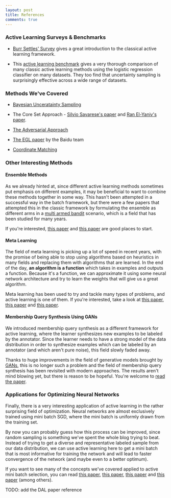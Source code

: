 ```yaml
---
layout: post
title: References
comments: true
---
```


### Active Learning Surveys & Benchmarks
- [Burr Settles' Survey][survey] gives a great introduction to the classical active learning framework.

- This [active learning benchmark][logistic regression] gives a very thorough comparison of many classic active learning methods using the logistic regression classifier on many datasets. They too find that uncertainty sampling is surprisingly effective across a wide range of datasets.

### Methods We've Covered
- [Bayesian Unceratainty Sampling][bayesian]

- The Core Set Approach - [Silvio Savarese's paper][Silvio Core Set] and [Ran El-Yaniv's paper][Ran Core Set].

- [The Adversarial Approach][adversarial]

- [The EGL paper][egl] by the Baidu team

- [Coordinate Matching][coordinate]

### Other Interesting Methods

#### Ensemble Methods
As we already hinted at, since different active learning methods sometimes put emphasis on different examples, it may be beneficial to want to combine these methods together in some way. This hasn't been attempted in a successful way in the batch framework, but there were a few papers that attempted this in the classic framework by formulating the ensemble as different arms in a [multi armed bandit][multi armed] scenario, which is a field that has been studied for many years.

If you're interested, [this paper][bandit1] and [this paper][bandit2] are good places to start.

#### Meta Learning
The field of meta learning is picking up a lot of speed in recent years, with the promise of being able to stop using algorithms based on heuristics in many fields and replacing them with algorithms that are learned. In the end of the day, **an algorithm is a function** which takes in examples and outputs a function. Because it's a function, we can approximate it using some neural network architecture and try to learn the weights that will give us a great algorithm.

Meta learning has been used to try and tackle many types of problems, and active learning is one of them. If you're interested, take a look at [this paper][meta1], [this paper][meta2] and [this paper][meta3].

#### Membership Query Synthesis Using GANs
We introduced membership query synthesis as a different framework for active learning, where the learner synthesizes new examples to be labeled by the annotator. Since the learner needs to have a strong model of the data distribution in order to synthesize examples which can be labeled by an annotator (and which aren't pure noise), this field slowly faded away.

Thanks to huge improvements in the field of generative models brought by [GANs][gan], this is no longer such a problem and the field of membership query synthesis has been revisited with modern approaches. The results aren't mind blowing yet, but there is reason to be hopeful. You're welcome to [read the paper][gan paper].

### Applications for Optimizing Neural Networks
Finally, there is a very interesting application of active learning in the rather surprising field of optimization. Neural networks are almost exclusively trained using mini batch SGD, where the mini batch is uniformly drawn from the training set.

By now you can probably guess how this process can be improved, since random sampling is something we've spent the whole blog trying to beat. Instead of trying to get a diverse and representative labeled sample from our data distribution, we can use active learning here to get a mini batch that is most informative for training the network and will lead to faster convergence of the network (and maybe even to a better optimum).

If you want to see many of the concepts we've covered applied to active mini batch selection, you can read [this paper][batch1], [this paper][batch2], [this paper][batch3] and [this paper][batch4] (among others).

TODO: add the DAL paper reference

[survey]: http://burrsettles.com/pub/settles.activelearning.pdf
[logistic regression]: http://arxiv-export-lb.library.cornell.edu/pdf/1611.08618

[bayesian]: https://arxiv.org/pdf/1703.02910.pdf
[adversarial]: https://arxiv.org/pdf/1802.09841.pdf
[Ran Core Set]: https://arxiv.org/pdf/1711.00941.pdf
[Silvio Core Set]: https://arxiv.org/pdf/1708.00489.pdf
[egl]: https://arxiv.org/pdf/1612.03226.pdf
[coordinate]: https://icml.cc/2012/papers/607.pdf

[multi armed]: https://en.wikipedia.org/wiki/Multi-armed_bandit
[bandit1]: https://www.csie.ntu.edu.tw/~htlin/paper/doc/aaai15albl.pdf
[bandit2]: https://pdfs.semanticscholar.org/f761/2bb8aba0d7c6c3c90bb82da0d9df60768217.pdf

[meta1]: https://arxiv.org/pdf/1708.02383.pdf
[meta2]: https://arxiv.org/pdf/1706.08334.pdf
[meta3]: https://openreview.net/pdf?id=HJ4IhxZAb

[gan]: https://en.wikipedia.org/wiki/Generative_adversarial_network
[gan paper]: https://arxiv.org/pdf/1702.07956.pdf

[batch1]: https://arxiv.org/pdf/1511.06343.pdf
[batch2]: https://arxiv.org/pdf/1604.03540.pdf
[batch3]: https://arxiv.org/pdf/1704.07433.pdf
[batch4]: https://arxiv.org/pdf/1804.02772.pdf
